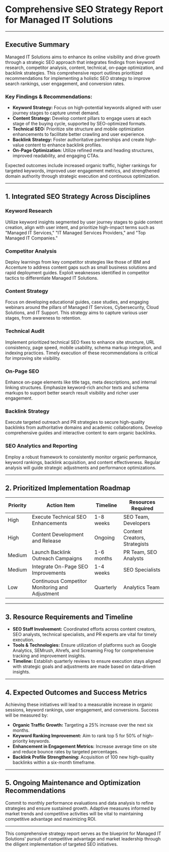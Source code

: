 # Comprehensive SEO Strategy Report for Managed IT Solutions

---

## Executive Summary

Managed IT Solutions aims to enhance its online visibility and drive growth through a strategic SEO approach that integrates findings from keyword research, competitor analysis, content, technical, on-page optimization, and backlink strategies. This comprehensive report outlines prioritized recommendations for implementing a holistic SEO strategy to improve search rankings, user engagement, and conversion rates.

### Key Findings & Recommendations:
- **Keyword Strategy:** Focus on high-potential keywords aligned with user journey stages to capture unmet demand.
- **Content Strategy:** Develop content pillars to engage users at each stage of the buying cycle, supported by SEO-optimized formats.
- **Technical SEO:** Prioritize site structure and mobile optimization enhancements to facilitate better crawling and user experience.
- **Backlink Strategy:** Foster authoritative partnerships and create high-value content to enhance backlink profiles.
- **On-Page Optimization:** Utilize refined meta and heading structures, improved readability, and engaging CTAs.

Expected outcomes include increased organic traffic, higher rankings for targeted keywords, improved user engagement metrics, and strengthened domain authority through strategic execution and continuous optimization.

---

## 1. Integrated SEO Strategy Across Disciplines

### Keyword Research
Utilize keyword insights segmented by user journey stages to guide content creation, align with user intent, and prioritize high-impact terms such as "Managed IT Services," "IT Managed Services Providers," and "Top Managed IT Companies."

### Competitor Analysis
Deploy learnings from key competitor strategies like those of IBM and Accenture to address content gaps such as small business solutions and rapid deployment guides. Exploit weaknesses identified in competitor tactics to differentiate Managed IT Solutions.

### Content Strategy
Focus on developing educational guides, case studies, and engaging webinars around the pillars of Managed IT Services, Cybersecurity, Cloud Solutions, and IT Support. This strategy aims to capture various user stages, from awareness to retention.

### Technical Audit
Implement prioritized technical SEO fixes to enhance site structure, URL consistency, page speed, mobile usability, schema markup integration, and indexing practices. Timely execution of these recommendations is critical for improving site visibility.

### On-Page SEO
Enhance on-page elements like title tags, meta descriptions, and internal linking structures. Emphasize keyword-rich anchor texts and schema markups to support better search result visibility and richer user engagement.

### Backlink Strategy
Execute targeted outreach and PR strategies to secure high-quality backlinks from authoritative domains and academic collaborations. Develop comprehensive guides and interactive content to earn organic backlinks.

### SEO Analytics and Reporting
Employ a robust framework to consistently monitor organic performance, keyword rankings, backlink acquisition, and content effectiveness. Regular analysis will guide strategic adjustments and performance optimizations.

---

## 2. Prioritized Implementation Roadmap

| Priority | Action Item | Timeline | Resources Required |
|----------|-------------|----------|--------------------|
| High | Execute Technical SEO Enhancements | 1-8 weeks | SEO Team, Developers |
| High | Content Development and Release | Ongoing | Content Creators, Strategists |
| Medium | Launch Backlink Outreach Campaigns | 1-6 months | PR Team, SEO Analysts |
| Medium | Integrate On-Page SEO Improvements | 1-4 weeks | SEO Specialists |
| Low | Continuous Competitor Monitoring and Adjustment | Quarterly | Analytics Team |

---

## 3. Resource Requirements and Timeline

- **SEO Staff Involvement:** Coordinated efforts across content creators, SEO analysts, technical specialists, and PR experts are vital for timely execution.
- **Tools & Technologies:** Ensure utilization of platforms such as Google Analytics, SEMrush, Ahrefs, and Screaming Frog for comprehensive tracking and improvement insights.
- **Timeline:** Establish quarterly reviews to ensure execution stays aligned with strategic goals and adjustments are made based on data-driven insights.

---

## 4. Expected Outcomes and Success Metrics

Achieving these initiatives will lead to a measurable increase in organic sessions, keyword rankings, user engagement, and conversions. Success will be measured by:
- **Organic Traffic Growth:** Targeting a 25% increase over the next six months.
- **Keyword Ranking Improvement:** Aim to rank top 5 for 50% of high-priority keywords.
- **Enhancement in Engagement Metrics:** Increase average time on site and reduce bounce rates by targeted percentages.
- **Backlink Profile Strengthening:** Acquisition of 100 new high-quality backlinks within a six-month timeframe.
  
---

## 5. Ongoing Maintenance and Optimization Recommendations

Commit to monthly performance evaluations and data analysis to refine strategies and ensure sustained growth. Adaptive measures informed by market trends and competitive activities will be vital to maintaining competitive advantage and maximizing ROI.

---

This comprehensive strategy report serves as the blueprint for Managed IT Solutions' pursuit of competitive advantage and market leadership through the diligent implementation of targeted SEO initiatives.